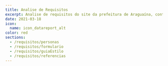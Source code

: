 ```yaml
---
title: Analise de Requisitos
excerpt: Analise de requisitos do site da prefeitura de Araguaína, contendo perfil de usuário, personas, questionário, etc.
date: 2021-03-18
icon:
  name: icon_datareport_alt
color: red
sections:
  - /requisitos/personas
  - /requisitos/formulario
  - /requisitos/guiaEstilo
  - /requisitos/referencias
---
```

